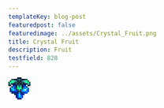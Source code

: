 ```yaml
---
templateKey: blog-post
featuredpost: false
featuredimage: ../assets/Crystal_Fruit.png
title: Crystal Fruit
description: Fruit
testfield: 828
---
```

![Crystal Fruit](../assets/Crystal_Fruit.png)